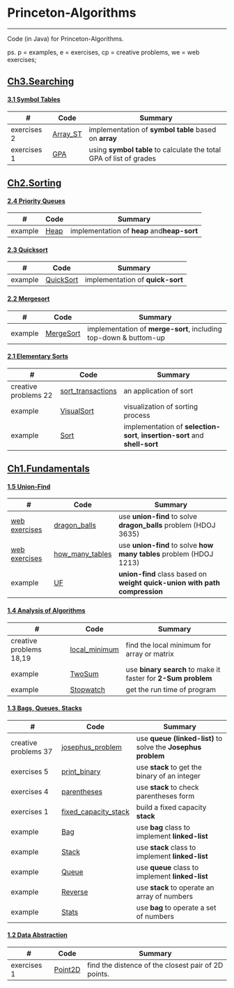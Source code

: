 # Princeton-Algorithms
-----
Code (in Java) for Princeton-Algorithms.

ps. p = examples, e = exercises, cp = creative problems, we = web exercises;


## [Ch3.Searching](http://algs4.cs.princeton.edu/30searching/) ##


#### [3.1 Symbol Tables](http://algs4.cs.princeton.edu/31elementary/) ####
|  #   | Code | Summary |
| ---- | ---- | ------- |
|exercises 2|[Array_ST](./ch3_searching/3.1_e2_Array_ST/)|implementation of **symbol table** based on **array**|
|exercises 1|[GPA](./ch3_searching/3.1_e1_GPA/)|using **symbol table** to calculate the total GPA of list of grades|

## [Ch2.Sorting](http://algs4.cs.princeton.edu/20sorting/) ##

#### [2.4 Priority Queues](http://algs4.cs.princeton.edu/24pq/) ####
|  #   | Code | Summary |
| ---- | ---- | ------- |
|example|[Heap](./ch2_sorting/2.4_p2_Heap/)|implementation of **heap** and**heap-sort**|

#### [2.3 Quicksort](http://algs4.cs.princeton.edu/23quicksort/) ####
|  #   | Code | Summary |
| ---- | ---- | ------- |
|example|[QuickSort](./ch2_sorting/2.3_p1_QuickSort/)|implementation of **quick-sort**|

#### [2.2 Mergesort](http://algs4.cs.princeton.edu/22mergesort/) ####
|  #   | Code | Summary |
| ---- | ---- | ------- |
|example|[MergeSort](./ch2_sorting/2.2_p1_MergeSort/)|implementation of **merge-sort**, including top-down & buttom-up|

#### [2.1 Elementary Sorts](http://algs4.cs.princeton.edu/21elementary/) ####
|  #   | Code | Summary |
| ---- | ---- | ------- |
|creative problems 22|[sort_transactions](./ch2_sorting/2.1_cp22_sort_transactions/)|an application of sort|
|example|[VisualSort](./ch2_sorting/2.1_p2_VisualSort/)|visualization of sorting process|
|example|[Sort](./ch2_sorting/2.1_p1_Sort/)|implementation of **selection-sort**, **insertion-sort** and **shell-sort**|

## [Ch1.Fundamentals](http://algs4.cs.princeton.edu/10fundamentals/) ##

#### [1.5 Union-Find](http://algs4.cs.princeton.edu/15uf/) ####
|  #   | Code | Summary |
| ---- | ---- | ------- |
|[web exercises](http://acm.hdu.edu.cn/showproblem.php?pid=3635)|[dragon_balls](./ch1_fundamentals/1.5_we2_dragon_balls/)|use **union-find** to solve **dragon_balls** problem (HDOJ 3635)|
|[web exercises](http://acm.hdu.edu.cn/showproblem.php?pid=1213)|[how_many_tables](./ch1_fundamentals/1.5_we1_how_many_tables/)|use **union-find** to solve **how many tables** problem (HDOJ 1213)|
|example|[UF](./ch1_fundamentals/1.5_p1_UF/)|**union-find** class based on **weight quick-union with path compression**|

#### [1.4 Analysis of Algorithms](http://algs4.cs.princeton.edu/14analysis/) ####
|  #   | Code | Summary |
| ---- | ---- | ------- |
|creative problems 18,19|[local_minimum](./ch1_fundamentals/1.4_cp18_local_minimum/)|find the local minimum for array or matrix|
|example|[TwoSum](./ch1_fundamentals/1.4_p2_TwoSum/)|use **binary search** to make it faster for **2-Sum problem**|
|example|[Stopwatch](./ch1_fundamentals/1.4_p1_Stopwatch/)|get the run time of program|

#### [1.3 Bags, Queues, Stacks](http://algs4.cs.princeton.edu/13stacks/) ####
|  #   | Code | Summary |
| ---- | ---- | ------- |
|creative problems 37|[josephus_problem](./ch1_fundamentals/1.3_cp37_josephus_problem/)|use **queue (linked-list)** to solve the **Josephus problem**|
|exercises 5|[print_binary](./ch1_fundamentals/1.3_e5_print_binary/)|use **stack** to get the binary of an integer|
|exercises 4|[parentheses](./ch1_fundamentals/1.3_e4_Parentheses/)|use **stack** to check parentheses form|
|exercises 1|[fixed_capacity_stack](./ch1_fundamentals/1.3_e1_FixedCapacityStack/)|build a fixed capacity **stack**|
|example|[Bag](./ch1_fundamentals/1.3_p4_Bag/)|use **bag** class to implement **linked-list**|
|example|[Stack](./ch1_fundamentals/1.3_p4_Stack/)|use **stack** class to implement **linked-list**|
|example|[Queue](./ch1_fundamentals/1.3_p4_Queue/)|use **queue** class to implement **linked-list**|
|example|[Reverse](./ch1_fundamentals/1.3_p1_Reverse/)|use **stack** to operate an array of numbers|
|example|[Stats](./ch1_fundamentals/1.3_p1_Stats/)|use **bag** to operate a set of numbers|

#### [1.2 Data Abstraction](http://algs4.cs.princeton.edu/12oop/) ####
|  #   | Code | Summary |
| ---- | ---- | ------- |
|exercises 1|[Point2D](./ch1_fundamentals/1.2_e1_Point2D/)|find the distence of the closest pair of 2D points.|